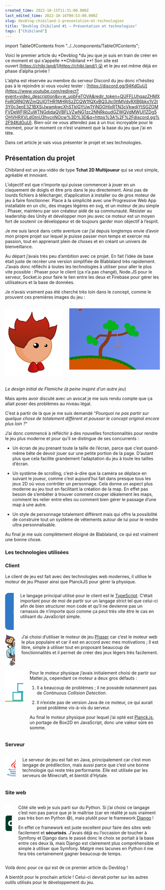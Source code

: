 ```yaml
---
created_time: 2022-10-15T11:31:00.000Z
last_edited_time: 2022-10-16T00:53:00.000Z
slug: devblog-chibiland-1-presentation-et-technologies
title: "Devblog Chibiland #1 – Présentation et technologies"
tags: ["Chibiland"]
---
```

import TableOfContents from "../../components/TableOfContents";

Voici le premier article du *Devblog *du jeu que je suis en train de créer en ce moment et qui s’appelle **Chibiland **! Son site est ouvert [https://chibi.land/](https://chibi.land/) 😮 et le jeu est même déjà en phase d’alpha privée !

L’alpha est réservée au membre du serveur Discord du jeu donc n’hésitez pas à le rejoindre si vous voulez tester : [https://discord.gg/94KdGuU](https://www.youtube.com/redirect?event=video_description&v=w_uobFeTOVA&redir_token=QUFFLUhqazZHMXFpRGRNOWZmQUlOTHR1MHRjSzZCQW1fQXxBQ3Jtc0ttMVdvRXB6bkx1V2t3Y0c3enE3Z1BXSjJwamkwcXhSTklGYUw1YjNDOHIxRTN3cVkwdjYtSGZOMFVDeWFIRlZuWTNGdjdaQVBFLVZwNG1zc2NNRkpudGZWQVdMWUl1ZDg5OHVHRXVLdGtnU3hycnNOcw%3D%3D&q=https%3A%2F%2Fdiscord.gg%2F94KdGuU). Bien-sûr ne vous attendez pas à un truc incroyable pour le moment, pour le moment ce n’est vraiment que la base du jeu que j’ai en tête.

Dans cet article je vais vous présenter le projet et ses technologies.

<TableOfContents data={props}/>

## Présentation du projet

Chibiland est un jeu-vidéo de type **Tchat 2D Multijoueur** qui se veut simple, agréable et innovant.

L’objectif est que n’importe qui puisse commencer à jouer en un claquement de doigts et être pris dans le jeu directement. Ainsi pas de lourds fichiers à télécharger, d’application à installer ou de gros moteur de jeu à faire fonctionner. Place à la simplicité avec une Progressive Web App installable en un clic, des images légères en svg, et un moteur de jeu simple : Phaser, maintenu par son créateur aidé de sa communauté. Résister au leadership des Unity et développer mon jeu avec ce moteur est un moyen fort de soutenir ce développeur et de toujours garder mon objectif à l’esprit.

Je me suis lancé dans cette aventure car j’ai depuis longtemps envie d’avoir mon propre projet sur lequel je puisse passer mon temps et exercer ma passion, tout en apprenant plein de choses et en créant un univers de bienveillance.

Au départ j’avais très peu d’ambition avec ce projet. En fait l’idée de base était juste de recréer une version simplifiée de Blablaland très rapidement. J’avais donc réfléchi à toutes les technologies à utiliser pour aller le plus vite possible : Phaser pour le client (ça n’a pas changé), Node.JS pour le serveur, Socket.io pour faire le lien entre les deux et Firebase pour gérer les utilisateurs et la base de données.

Je n’avais vraiment pas été cherché très loin dans le concept, comme le prouvent ces premières images du jeu :

<div class="columns">
<div class="column" style="flex-grow: 1">

![image](./images/165df215-8f5b-440c-b545-018507f10991.png)

</div>
<div class="column" style="flex-grow: 1">

![image](./images/eb0657c8-4d9a-41cd-88cc-5a398d147a1a.gif)

</div>
</div>

*Le design initial de Flamiche (à peine inspiré d’un autre jeu*)

Mais après avoir discuté avec un avocat je me suis rendu compte que ça allait poser des problèmes au niveau légal.

C’est à partir de là que je me suis demandé “*Pourquoi ne pas partir sur quelque chose de totalement différent et pousser le concept original encore plus loin ?*“

J’ai donc commencé à réfléchir à des nouvelles fonctionnalités pour rendre le jeu plus moderne et pour qu’il se distingue de ses concurrents :

* Un écran de jeu prenant toute la taille de l’écran, parce que c’est quand-même bête de devoir jouer sur une petite portion de la page. D’autant plus que cela facilite grandement l’adaptation du jeu à toute les tailles d’écran.

* Un système de scrolling, c’est-à-dire que la caméra se déplace en suivant le joueur, comme c’est aujourd’hui fait dans presque tous les jeux 2D où vous contrôler un personnage. Cela donne un aspect plus moderne au jeu tout en facilitant la création de la map. En effet pas besoin de s’embêter à trouver comment couper idéalement les maps, comment les relier entre elles ou comment bien gérer le passage d’une map à une autre.

* Un style de personnage totalement différent mais qui offre la possibilité de construire tout un système de vêtements autour de lui pour le rendre ultra personnalisable.

Au final je me suis complètement éloigné de Blablaland, ce qui est vraiment une bonne chose.

### Les technologies utilisées

### Client

Le client de jeu est fait avec des technologies web modernes, il utilise le moteur de jeu Phaser ainsi que PlanckJS pour gérer la physique.

<div class="columns">
<div class="column">

<div class="notion-image" style="width: 120px; height: 120px;">

![image](./images/c34b4b75-acee-414c-af61-95b7dd1aad6e.png)
</div>

</div>
<div class="column">

Le langage principal utilisé pour le client est le [TypeScript](https://www.typescriptlang.org/). C’était important pour de moi de partir sur un langage strict tel que celui-ci afin de bien structurer mon code et qu’il ne devienne pas un ramassis de n’importe quoi comme ça peut très vite être le cas en utilisant du JavaScript simple.

</div>
</div>

<div class="columns">
<div class="column">

<div class="notion-image" style="width: 120px; height: 103px;">

![image](./images/9677a4b7-70cd-4563-a45e-52e8fce1144c.png)
</div>

</div>
<div class="column">

J’ai choisi d’utiliser le moteur de jeu [Phaser](https://phaser.io/) car c’est le moteur web le plus populaire et car il est en accord avec mes motivations ; Il est libre, simple à utiliser tout en proposant beaucoup de fonctionnalités et il permet de créer des jeux légers très facilement.

</div>
</div>

<div class="columns">
<div class="column">

<div class="notion-image" style="width: 120px; height: 103px;">

![image](./images/5c4f20a4-24d0-43fb-bee4-1857d7d58e83.png)
</div>

</div>
<div class="column">

Pour le moteur physique j’avais initialement choisi de partir sur Matter.js, cependant ce moteur a deux gros défauts :

1. Il a beaucoup de problèmes ; il ne possède notamment pas de *Continuous Collision Detection*.

1. Il n’existe pas de version Java de ce moteur, ce qui aurait posé problème vis-à-vis du serveur.

Au final le moteur physique pour lequel j’ai opté est [Planck.js](https://piqnt.com/planck.js/), un portage de Box2D en JavaScript, donc une valeur sûre en somme.

</div>
</div>

### Serveur

<div class="columns">
<div class="column">

<div class="notion-image" style="width: 120px; height: 69px;">

![image](./images/c3bb3811-b045-41d5-bfe5-3f19e2e943f2.png)
</div>

</div>
<div class="column">

Le serveur de jeu est fait en Java, principalement car c’est mon langage de prédilection, mais aussi parce que c’est une bonne technologie qui reste très performante. Elle est utilisée par les serveurs de Minecraft, et bientôt d’Hytale.

</div>
</div>

### Site web

<div class="columns">
<div class="column">

<div class="notion-image" style="width: 120px; height: 120px;">

![image](./images/86dd9367-70b4-424f-bdb3-95fff40906b6.png)
</div>

</div>
<div class="column">

Côté site web je suis parti sur du Python. Si j’ai choisi ce langage c’est non pas parce que je le maîtrise (car en réalité je suis vraiment pas très bon en Python 😅), mais plutôt pour le framework [Django](https://www.djangoproject.com/) !

En effet ce framework est juste excellent pour faire des sites web facilement et **sécurisés**. J’avais déjà eu l’occasion de toucher à Symfony et Django dans le passé donc le choix se portait à la base entre ces deux là, mais Django est clairement plus compréhensible et simple à utiliser que Symfony. Malgré mes lacunes en Python il me fera très certainement gagner beaucoup de temps.

</div>
</div>

Voilà donc pour ce qui est de ce premier article du Devblog !

A bientôt pour le prochain article ! Celui-ci devrait porter sur les autres outils utilisés pour le développement du jeu.
